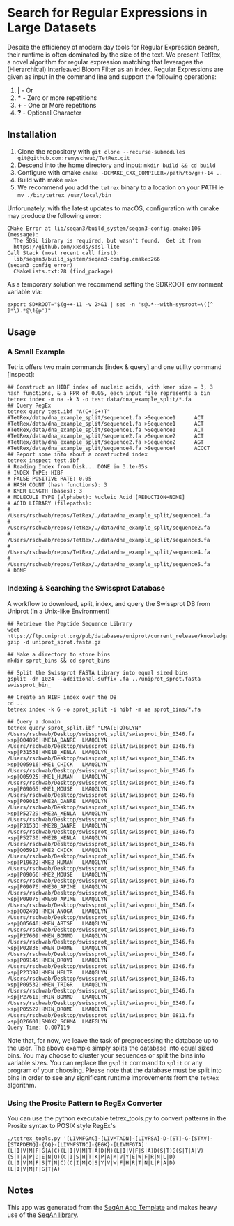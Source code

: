 # Search for Regular Expressions in Large Datasets
Despite the efficiency of modern day tools for Regular Expression search, their runtime is often dominated by the size of the text. We present TetRex, a novel algorithm for regular expression matching that leverages the (Hierarchical) Interleaved Bloom Filter as an index. Regular Expressions are given as input in the command line and support the following operations:

1. **|** - Or
2. __*__ - Zero or more repetitions
3. **+** - One or More repetitions
4. **?** - Optional Character


## Installation

1. Clone the repository with
```git clone --recurse-submodules git@github.com:remyschwab/TetRex.git```
2. Descend into the home directory and input:
```mkdir build && cd build```
3. Configure with cmake ```cmake -DCMAKE_CXX_COMPILER=/path/to/g++-14 ..```
4. Build with make ```make```
5. We recommend you add the ```tetrex``` binary to a location on your PATH ie ```mv ./bin/tetrex /usr/local/bin```

Unforunately, with the latest updates to macOS, configuration with cmake may produce the following error:

```shell
CMake Error at lib/seqan3/build_system/seqan3-config.cmake:106 (message):
  The SDSL library is required, but wasn't found.  Get it from
  https://github.com/xxsds/sdsl-lite
Call Stack (most recent call first):
  lib/seqan3/build_system/seqan3-config.cmake:266 (seqan3_config_error)
  CMakeLists.txt:28 (find_package)
```

As a temporary solution we recommend setting the SDKROOT environment variable via:
```shell
export SDKROOT="$(g++-11 -v 2>&1 | sed -n 's@.*--with-sysroot=\([^ ]*\).*@\1@p')"
```

## Usage
### A Small Example
Tetrix offers two main commands [index & query] and one utility command [inspect]:
```shell
## Construct an HIBF index of nucleic acids, with kmer size = 3, 3 hash functions, & a FPR of 0.05, each input file represents a bin
tetrex index -m na -k 3 -o test data/dna_example_split/*.fa
## Query RegEx
tetrex query test.ibf "A(C+|G+)T" 
#TetRex/data/dna_example_split/sequence1.fa >Sequence1      ACT
#TetRex/data/dna_example_split/sequence1.fa >Sequence1      ACT
#TetRex/data/dna_example_split/sequence1.fa >Sequence1      ACT
#TetRex/data/dna_example_split/sequence2.fa >Sequence2      ACT
#TetRex/data/dna_example_split/sequence2.fa >Sequence2      AGT
#TetRex/data/dna_example_split/sequence4.fa >Sequence4      ACCCT
## Report some info about a constructed index
tetrex inspect test.ibf
# Reading Index from Disk... DONE in 3.1e-05s
# INDEX TYPE: HIBF
# FALSE POSITIVE RATE: 0.05
# HASH COUNT (hash functions): 3
# KMER LENGTH (bases): 3
# MOLECULE TYPE (alphabet): Nucleic Acid [REDUCTION=NONE]
# ACID LIBRARY (filepaths):
#         - /Users/rschwab/repos/TetRex/./data/dna_example_split/sequence1.fa
#         - /Users/rschwab/repos/TetRex/./data/dna_example_split/sequence2.fa
#         - /Users/rschwab/repos/TetRex/./data/dna_example_split/sequence3.fa
#         - /Users/rschwab/repos/TetRex/./data/dna_example_split/sequence4.fa
#         - /Users/rschwab/repos/TetRex/./data/dna_example_split/sequence5.fa
# DONE
```

### Indexing & Searching the Swissprot Database
A workflow to download, split, index, and query the Swissprot DB from Uniprot (in a Unix-like Environment)
```shell
## Retrieve the Peptide Sequence Library
wget https://ftp.uniprot.org/pub/databases/uniprot/current_release/knowledgebase/complete/uniprot_sprot.fasta.gz
gzip -d uniprot_sprot.fasta.gz

## Make a directory to store bins
mkdir sprot_bins && cd sprot_bins

## Split the Swissprot FASTA Library into equal sized bins
gsplit -dn 1024 --additional-suffix .fa ../uniprot_sprot.fasta swissprot_bin_

## Create an HIBF index over the DB
cd ..
tetrex index -k 6 -o sprot_split -i hibf -m aa sprot_bins/*.fa

## Query a domain
tetrex query sprot_split.ibf "LMA(E|Q)GLYN"
/Users/rschwab/Desktop/swissprot_split/swissprot_bin_0346.fa	>sp|Q04896|HME1A_DANRE	LMAQGLYN
/Users/rschwab/Desktop/swissprot_split/swissprot_bin_0346.fa	>sp|P31538|HME1B_XENLA	LMAQGLYN
/Users/rschwab/Desktop/swissprot_split/swissprot_bin_0346.fa	>sp|Q05916|HME1_CHICK	LMAQGLYN
/Users/rschwab/Desktop/swissprot_split/swissprot_bin_0346.fa	>sp|Q05925|HME1_HUMAN	LMAQGLYN
/Users/rschwab/Desktop/swissprot_split/swissprot_bin_0346.fa	>sp|P09065|HME1_MOUSE	LMAQGLYN
/Users/rschwab/Desktop/swissprot_split/swissprot_bin_0346.fa	>sp|P09015|HME2A_DANRE	LMAQGLYN
/Users/rschwab/Desktop/swissprot_split/swissprot_bin_0346.fa	>sp|P52729|HME2A_XENLA	LMAQGLYN
/Users/rschwab/Desktop/swissprot_split/swissprot_bin_0346.fa	>sp|P31533|HME2B_DANRE	LMAQGLYN
/Users/rschwab/Desktop/swissprot_split/swissprot_bin_0346.fa	>sp|P52730|HME2B_XENLA	LMAQGLYN
/Users/rschwab/Desktop/swissprot_split/swissprot_bin_0346.fa	>sp|Q05917|HME2_CHICK	LMAQGLYN
/Users/rschwab/Desktop/swissprot_split/swissprot_bin_0346.fa	>sp|P19622|HME2_HUMAN	LMAQGLYN
/Users/rschwab/Desktop/swissprot_split/swissprot_bin_0346.fa	>sp|P09066|HME2_MOUSE	LMAQGLYN
/Users/rschwab/Desktop/swissprot_split/swissprot_bin_0346.fa	>sp|P09076|HME30_APIME	LMAQGLYN
/Users/rschwab/Desktop/swissprot_split/swissprot_bin_0346.fa	>sp|P09075|HME60_APIME	LMAQGLYN
/Users/rschwab/Desktop/swissprot_split/swissprot_bin_0346.fa	>sp|O02491|HMEN_ANOGA	LMAQGLYN
/Users/rschwab/Desktop/swissprot_split/swissprot_bin_0346.fa	>sp|Q05640|HMEN_ARTSF	LMAQGLYN
/Users/rschwab/Desktop/swissprot_split/swissprot_bin_0346.fa	>sp|P27609|HMEN_BOMMO	LMAQGLYN
/Users/rschwab/Desktop/swissprot_split/swissprot_bin_0346.fa	>sp|P02836|HMEN_DROME	LMAQGLYN
/Users/rschwab/Desktop/swissprot_split/swissprot_bin_0346.fa	>sp|P09145|HMEN_DROVI	LMAQGLYN
/Users/rschwab/Desktop/swissprot_split/swissprot_bin_0346.fa	>sp|P23397|HMEN_HELTR	LMAQGLYN
/Users/rschwab/Desktop/swissprot_split/swissprot_bin_0346.fa	>sp|P09532|HMEN_TRIGR	LMAQGLYN
/Users/rschwab/Desktop/swissprot_split/swissprot_bin_0346.fa	>sp|P27610|HMIN_BOMMO	LMAQGLYN
/Users/rschwab/Desktop/swissprot_split/swissprot_bin_0346.fa	>sp|P05527|HMIN_DROME	LMAQGLYN
/Users/rschwab/Desktop/swissprot_split/swissprot_bin_0811.fa	>sp|Q26601|SMOX2_SCHMA	LMAEGLYN
Query Time: 0.007119
```

Note that, for now, we leave the task of preprocessing the database up to the user. The above example simply splits the database into equal sized bins. You may choose to cluster your sequences or split the bins into variable sizes. You can replace the `gsplit` command to `split` or any program of your choosing. Please note that the database must be split into bins in order to see any significant runtime improvements from the `TetRex` algorithm.

### Using the Prosite Pattern to RegEx Converter
You can use the python executable tetrex_tools.py to convert patterns in the Prosite syntax to POSIX style RegEx's
```shell
./tetrex_tools.py '[LIVMFGAC]-[LIVMTADN]-[LIVFSA]-D-[ST]-G-[STAV]-[STAPDENQ]-{GQ}-[LIVMFSTNC]-{EGK}-[LIVMFGTA]'
(L|I|V|M|F|G|A|C)(L|I|V|M|T|A|D|N)(L|I|V|F|S|A)D(S|T)G(S|T|A|V)(S|T|A|P|D|E|N|Q)(C|I|S|H|T|K|P|A|M|V|Y|E|W|F|R|N|L|D)(L|I|V|M|F|S|T|N|C)(C|I|M|Q|S|Y|V|W|F|H|R|T|N|L|P|A|D)(L|I|V|M|F|G|T|A)
```

## Notes
This app was generated from the [SeqAn App Template](https://github.com/seqan/app-template) and makes heavy use of the [SeqAn library](https://github.com/seqan/seqan3/tree/4668203ee1526b4ac3dbdc47869bee72253f684c).
